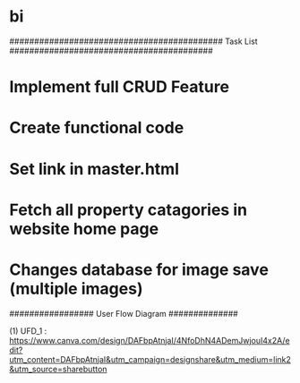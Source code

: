 # bi 
########################################### Task List ######################################### 

# Implement full CRUD Feature 

# Create functional code 

# Set link in master.html 

# Fetch all property catagories in website home page 

# Changes database for image save (multiple images) 

################# User Flow Diagram ############## 

(1) UFD_1 : https://www.canva.com/design/DAFbpAtnjaI/4NfoDhN4ADemJwjouI4x2A/edit?utm_content=DAFbpAtnjaI&utm_campaign=designshare&utm_medium=link2&utm_source=sharebutton